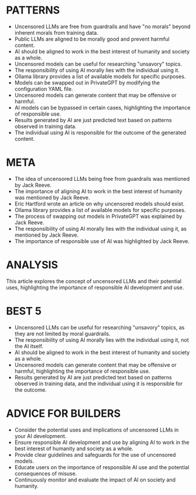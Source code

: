 # PATTERNS

* Uncensored LLMs are free from guardrails and have "no morals" beyond inherent morals from training data.
* Public LLMs are aligned to be morally good and prevent harmful content.
* AI should be aligned to work in the best interest of humanity and society as a whole.
* Uncensored models can be useful for researching "unsavory" topics.
* The responsibility of using AI morally lies with the individual using it.
* Ollama library provides a list of available models for specific purposes.
* Models can be swapped out in PrivateGPT by modifying the configuration YAML file.
* Uncensored models can generate content that may be offensive or harmful.
* AI models can be bypassed in certain cases, highlighting the importance of responsible use.
* Results generated by AI are just predicted text based on patterns observed in training data.
* The individual using AI is responsible for the outcome of the generated content.

# META

* The idea of uncensored LLMs being free from guardrails was mentioned by Jack Reeve.
* The importance of aligning AI to work in the best interest of humanity was mentioned by Jack Reeve.
* Eric Hartford wrote an article on why uncensored models should exist.
* Ollama library provides a list of available models for specific purposes.
* The process of swapping out models in PrivateGPT was explained by Jack Reeve.
* The responsibility of using AI morally lies with the individual using it, as mentioned by Jack Reeve.
* The importance of responsible use of AI was highlighted by Jack Reeve.

# ANALYSIS

This article explores the concept of uncensored LLMs and their potential uses, highlighting the importance of responsible AI development and use.

# BEST 5

* Uncensored LLMs can be useful for researching "unsavory" topics, as they are not limited by moral guardrails.
* The responsibility of using AI morally lies with the individual using it, not the AI itself.
* AI should be aligned to work in the best interest of humanity and society as a whole.
* Uncensored models can generate content that may be offensive or harmful, highlighting the importance of responsible use.
* Results generated by AI are just predicted text based on patterns observed in training data, and the individual using it is responsible for the outcome.

# ADVICE FOR BUILDERS

* Consider the potential uses and implications of uncensored LLMs in your AI development.
* Ensure responsible AI development and use by aligning AI to work in the best interest of humanity and society as a whole.
* Provide clear guidelines and safeguards for the use of uncensored models.
* Educate users on the importance of responsible AI use and the potential consequences of misuse.
* Continuously monitor and evaluate the impact of AI on society and humanity.

